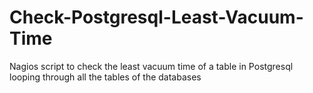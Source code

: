 Check-Postgresql-Least-Vacuum-Time
==================================

Nagios script to check the least vacuum time of a table in Postgresql looping through all the tables of the databases

